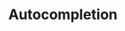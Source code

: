 ---
layout: pattern.njk
tags: 
    - legacy_components_fr
key: autocompletion-legacy_fr
title: Autocompletion
parent: legacy_components_fr
image: legacy/overview/autocompletion.webp
keywords: 
order: 20
availablelanguages: 
    - de
    - en
---